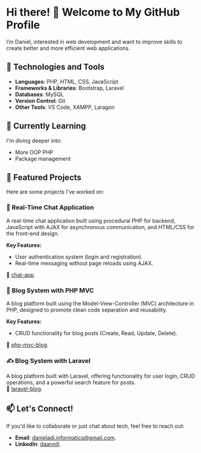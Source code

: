 # Hi there! 👋 Welcome to My GitHub Profile  
I’m Daniel, interested in web development and want to improve skills to create better and more efficient web applications.

## 🔧 Technologies and Tools  
- **Languages**: PHP, HTML, CSS, JavaScript  
- **Frameworks & Libraries**: Bootstrap, Laravel  
- **Databases**: MySQL  
- **Version Control**: Git  
- **Other Tools**: VS Code, XAMPP, Laragon  

## 🌱 Currently Learning  
I'm diving deeper into:   
- More OOP PHP  
- Package management  

## 📂 Featured Projects  
Here are some projects I've worked on:  

### 💬 Real-Time Chat Application  
A real-time chat application built using procedural PHP for backend, JavaScript with AJAX for asynchronous communication, and HTML/CSS for the front-end design.  

**Key Features:**  
- User authentication system (login and registration).  
- Real-time messaging without page reloads using AJAX.  

🔗 [chat-app](https://github.com/daannill/chatapp-php).  

 ### 📝 Blog System with PHP MVC  
A blog platform built using the Model-View-Controller (MVC) architecture in PHP, designed to promote clean code separation and reusability.  

**Key Features:**  
- CRUD functionality for blog posts (Create, Read, Update, Delete).  

🔗 [php-mvc-blog](https://github.com/daannill/php-mvc-blog).  
 
### ✍️ Blog System with Laravel  
A blog platform built with Laravel, offering functionality for user login, CRUD operations, and a powerful search feature for posts.  
🔗 [laravel-blog](https://github.com/daannill/laravel-blog).

## 📫 Let's Connect!  
If you'd like to collaborate or just chat about tech, feel free to reach out:  
- **Email**: [danieladi.informatics@gmail.com](mailto:danieladi.informatics@gmail.com).  
- **LinkedIn**: [daannill](www.linkedin.com/in/daannill).  
